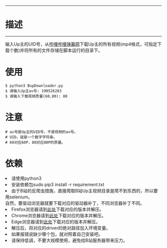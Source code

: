 --------
# 描述 #
-------

输入Up主的UID号，从[哔哩哔哩弹幕网](https://www.bilibili.com/)下载Up主的所有视频(mp4格式，可指定下载个数)并将所有的文件存储在脚本运行的目录下。

# 使用 #
	$ python3 BupDownloader.py
	$ 请输入Up主av号: 190526283 
	$ 请输入下载视频质量(60,80): 80

# 注意 #
	# av号是Up主的UID号，不是视频的av号。
	# UID，就是一个数字字符串。
	# 60对应60P，80对应80P的质量。


# 依赖 #
<li>请使用python3</li>
<li>安装依赖包sudo pip3 install -r requirement.txt</li>
<li>由于B站的反爬虫措施，直接爬取B站Up主视频目录是爬不到东西的，所以要用selenium。</br>
自然，要驱动浏览器就要下载对应的驱动器补丁，不同浏览器补丁不同。</li>
<li> Firefox浏览器请到<a href="https://github.com/mozilla/geckodriver/releases/tag/v0.24.0">此处</a>下载对应的版本并解压。</li>
<li>Chrome浏览器请到<a href="https://sites.google.com/a/chromium.org/chromedriver/">此处</a>下载对应的版本并解压。</li>
<li>Edge浏览器请到<a href="https://developer.microsoft.com/en-us/microsoft-edge/tools/webdriver/">此处</a>下载对应的版本并解压。</li>
<li>解压后，将对应的driver的绝对路径加入环境变量。</li>
<li>如果报错说缺少哪个包，就对照着自己安装吧。</li>
<li>请保持低调，不要大规模使用，避免给B站服务器带来压力。</li>
